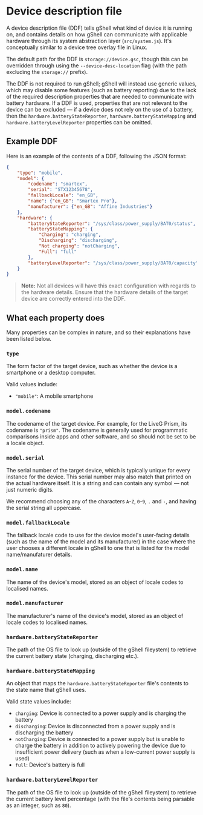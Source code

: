 # Device description file
A device description file (DDF) tells gShell what kind of device it is running on, and contains details on how gShell can communicate with applicable hardware through its system abstraction layer (`src/system.js`). It's conceptually similar to a device tree overlay file in Linux.

The default path for the DDF is `storage://device.gsc`, though this can be overridden through using the `--device-desc-location` flag (with the path excluding the `storage://` prefix).

The DDF is not required to run gShell; gShell will instead use generic values, which may disable some features (such as battery reporting) due to the lack of the required description properties that are needed to communicate with battery hardware. If a DDF is used, properties that are not relevant to the device can be excluded — if a device does not rely on the use of a battery, then the `hardware.batteryStateReporter`, `hardware.batteryStateMapping` and `hardware.batteryLevelReporter` properties can be omitted.

## Example DDF
Here is an example of the contents of a DDF, following the JSON format:

```json
{
    "type": "mobile",
    "model": {
        "codename": "smartex",
        "serial": "STX12345678",
        "fallbackLocale": "en_GB",
        "name": {"en_GB": "Smartex Pro"},
        "manufacturer": {"en_GB": "Affine Industries"}
    },
    "hardware": {
        "batteryStateReporter": "/sys/class/power_supply/BAT0/status",
        "batteryStateMapping": {
            "Charging": "charging",
            "Discharging": "discharging",
            "Not charging": "notCharging",
            "Full": "full"
        },
        "batteryLevelReporter": "/sys/class/power_supply/BAT0/capacity"
    }
}
```

> **Note:** Not all devices will have this exact configuration with regards to the hardware details. Ensure that the hardware details of the target device are correctly entered into the DDF.

## What each property does
Many properties can be complex in nature, and so their explanations have been listed below.

### `type`
The form factor of the target device, such as whether the device is a smartphone or a desktop computer.

Valid values include:

* `"mobile"`: A mobile smartphone

### `model.codename`
The codename of the target device. For example, for the LiveG Prism, its codename is `"prism"`. The codename is generally used for programmatic comparisons inside apps and other software, and so should not be set to be a locale object.

### `model.serial`
The serial number of the target device, which is typically unique for every instance for the device. This serial number may also match that printed on the actual hardware itself. It is a string and can contain any symbol — not just numeric digits.

We recommend choosing any of the characters `A`-`Z`, `0`-`9`, `.` and `-`, and having the serial string all uppercase.

### `model.fallbackLocale`
The fallback locale code to use for the device model's user-facing details (such as the name of the model and its manufacturer) in the case where the user chooses a different locale in gShell to one that is listed for the model name/manufaturer details.

### `model.name`
The name of the device's model, stored as an object of locale codes to localised names.

### `model.manufacturer`
The manufacturer's name of the device's model, stored as an object of locale codes to localised names.

### `hardware.batteryStateReporter`
The path of the OS file to look up (outside of the gShell fileystem) to retrieve the current battery state (charging, discharging etc.).

### `hardware.batteryStateMapping`
An object that maps the `hardware.batteryStateReporter` file's contents to the state name that gShell uses.

Valid state values include:

* `charging`: Device is connected to a power supply and is charging the battery
* `discharging`: Device is disconnected from a power supply and is discharging the battery
* `notCharging`: Device is connected to a power supply but is unable to charge the battery in addition to actively powering the device due to insufficient power delivery (such as when a low-current power supply is used)
* `full`: Device's battery is full

### `hardware.batteryLevelReporter`
The path of the OS file to look up (outside of the gShell fileystem) to retrieve the current battery level percentage (with the file's contents being parsable as an integer, such as `80`).